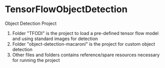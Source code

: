 # TensorFlowObjectDetection
Object Detection Project

1. Folder "TFODI" is the project to load a pre-defined tensor flow model and using standard images for detection
2. Folder "object-detection-macaroni" is the project for custom object detection
3. Other files and folders contains reference/spare resources necessary for running the project
